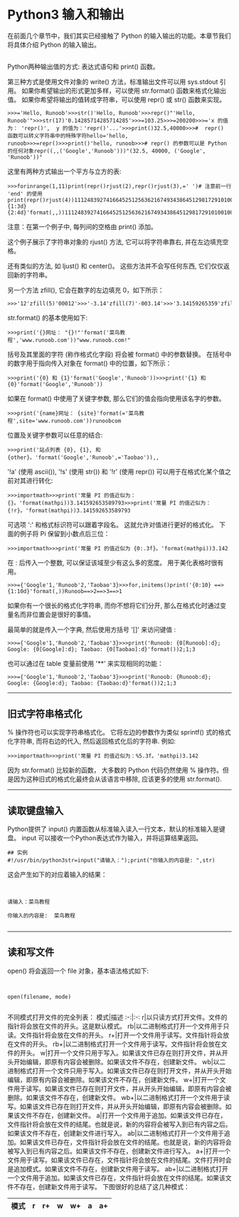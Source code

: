 # Python3 输入和输出
在前面几个章节中，我们其实已经接触了 Python 的输入输出的功能。本章节我们将具体介绍 Python 的输入输出。
## 



Python两种输出值的方式: 表达式语句和 print() 函数。

第三种方式是使用文件对象的 write() 方法，标准输出文件可以用 sys.stdout 引用。
如果你希望输出的形式更加多样，可以使用 str.format() 函数来格式化输出值。
如果你希望将输出的值转成字符串，可以使用 repr() 或 str() 函数来实现。
```
>>>='Hello, Runoob'>>>str()'Hello, Runoob'>>>repr()"'Hello, Runoob'">>>str(17)'0.14285714285714285'>>>=103.25>>>=200200>>>='x 的值为： 'repr()',  y 的值为：'repr()'...'>>>print()32.5,40000>>>#  repr() 函数可以转义字符串中的特殊字符hello='hello, runoob>>>=repr()>>>print()'hello, runoob>>># repr() 的参数可以是 Python 的任何对象repr((,,('Google','Runoob')))"(32.5, 40000, ('Google', 'Runoob'))"
```

这里有两种方式输出一个平方与立方的表:

```
>>>forinrange(1,11)print(repr()rjust(2),repr()rjust(3),=' ')# 注意前一行 'end' 的使用print(repr()rjust(4))111248392741664525125636216749343864512981729101001000>>>forinrange(1,11)print('{0:2d} {1:3d} {2:4d}'format(,,))111248392741664525125636216749343864512981729101001000
```
注意：在第一个例子中, 每列间的空格由 print() 添加。

这个例子展示了字符串对象的 rjust() 方法, 它可以将字符串靠右, 并在左边填充空格。

还有类似的方法, 如 ljust() 和 center()。 这些方法并不会写任何东西, 它们仅仅返回新的字符串。

另一个方法 zfill(), 它会在数字的左边填充 0，如下所示：
```
>>>'12'zfill(5)'00012'>>>'-3.14'zfill(7)'-003.14'>>>'3.14159265359'zfill(5)'3.14159265359'
```
str.format() 的基本使用如下:
```
>>>print('{}网址： "{}!"'format('菜鸟教程','www.runoob.com'))"www.runoob.com!"
```
括号及其里面的字符 (称作格式化字段) 将会被 format() 中的参数替换。 
在括号中的数字用于指向传入对象在 format() 中的位置，如下所示：
```
>>>print('{0} 和 {1}'format('Google','Runoob'))>>>print('{1} 和 {0}'format('Google','Runoob'))
```

如果在 format() 中使用了关键字参数, 那么它们的值会指向使用该名字的参数。
```
>>>print('{name}网址： {site}'format(='菜鸟教程',site='www.runoob.com'))runoobcom
```

位置及关键字参数可以任意的结合:

```
>>>print('站点列表 {0}, {1}, 和 {other}。'format('Google','Runoob',='Taobao')),,
```
'!a' (使用 ascii()), '!s' (使用 str()) 和 '!r' (使用 repr()) 可以用于在格式化某个值之前对其进行转化:
```
>>>importmath>>>print('常量 PI 的值近似为： {}。'format(mathpi))3.141592653589793>>>print('常量 PI 的值近似为： {!r}。'format(mathpi))3.141592653589793
```
可选项 ':' 和格式标识符可以跟着字段名。 这就允许对值进行更好的格式化。 下面的例子将 Pi 保留到小数点后三位：

```
>>>importmath>>>print('常量 PI 的值近似为 {0:.3f}。'format(mathpi))3.142
```

在  : 后传入一个整数, 可以保证该域至少有这么多的宽度。 用于美化表格时很有用。

```
>>>={'Google'1,'Runoob'2,'Taobao'3}>>>for,initems()print('{0:10} ==> {1:10d}'format(,))Runoob==>2==>3==>1
```

如果你有一个很长的格式化字符串, 而你不想将它们分开, 那么在格式化时通过变量名而非位置会是很好的事情。

最简单的就是传入一个字典, 然后使用方括号 '[]' 来访问键值 :
```
>>>={'Google'1,'Runoob'2,'Taobao'3}>>>print('Runoob: {0[Runoob]:d}; Google: {0[Google]:d}; Taobao: {0[Taobao]:d}'format())2;1;3
```

也可以通过在 table 变量前使用 '**' 来实现相同的功能：
```
>>>={'Google'1,'Runoob'2,'Taobao'3}>>>print('Runoob: {Runoob:d}; Google: {Google:d}; Taobao: {Taobao:d}'format())2;1;3
```
---
## 旧式字符串格式化

% 操作符也可以实现字符串格式化。 它将左边的参数作为类似 sprintf() 式的格式化字符串, 而将右边的代入, 然后返回格式化后的字符串. 例如:

```
>>>importmath>>>print('常量 PI 的值近似为：%5.3f。'mathpi)3.142
```

因为 str.format() 比较新的函数， 大多数的 Python 代码仍然使用 % 操作符。但是因为这种旧式的格式化最终会从该语言中移除, 应该更多的使用 str.format().

---
## 读取键盘输入

Python提供了 input() 内置函数从标准输入读入一行文本，默认的标准输入是键盘。
input 可以接收一个Python表达式作为输入，并将运算结果返回。

```
## 实例
#!/usr/bin/python3str=input("请输入：");print("你输入的内容是: ",str)
```

这会产生如下的对应着输入的结果：

```

请输入：菜鸟教程
你输入的内容是:  菜鸟教程

```
---
## 读和写文件


open() 将会返回一个 file 对象，基本语法格式如下: 

```

open(filename, mode)

```
不同模式打开文件的完全列表：
模式|描述
:-:|:-:
r|以只读方式打开文件。文件的指针将会放在文件的开头。这是默认模式。
rb|以二进制格式打开一个文件用于只读。文件指针将会放在文件的开头。
r+|打开一个文件用于读写。文件指针将会放在文件的开头。
rb+|以二进制格式打开一个文件用于读写。文件指针将会放在文件的开头。
w|打开一个文件只用于写入。如果该文件已存在则打开文件，并从开头开始编辑，即原有内容会被删除。如果该文件不存在，创建新文件。
wb|以二进制格式打开一个文件只用于写入。如果该文件已存在则打开文件，并从开头开始编辑，即原有内容会被删除。如果该文件不存在，创建新文件。
w+|打开一个文件用于读写。如果该文件已存在则打开文件，并从开头开始编辑，即原有内容会被删除。如果该文件不存在，创建新文件。
wb+|以二进制格式打开一个文件用于读写。如果该文件已存在则打开文件，并从开头开始编辑，即原有内容会被删除。如果该文件不存在，创建新文件。
a|打开一个文件用于追加。如果该文件已存在，文件指针将会放在文件的结尾。也就是说，新的内容将会被写入到已有内容之后。如果该文件不存在，创建新文件进行写入。
ab|以二进制格式打开一个文件用于追加。如果该文件已存在，文件指针将会放在文件的结尾。也就是说，新的内容将会被写入到已有内容之后。如果该文件不存在，创建新文件进行写入。
a+|打开一个文件用于读写。如果该文件已存在，文件指针将会放在文件的结尾。文件打开时会是追加模式。如果该文件不存在，创建新文件用于读写。
ab+|以二进制格式打开一个文件用于追加。如果该文件已存在，文件指针将会放在文件的结尾。如果该文件不存在，创建新文件用于读写。
下图很好的总结了这几种模式：

模式|r|r+|w|w+|a|a+
:-:|:-:|:-:|:-:|:-:|:-:|:-:
